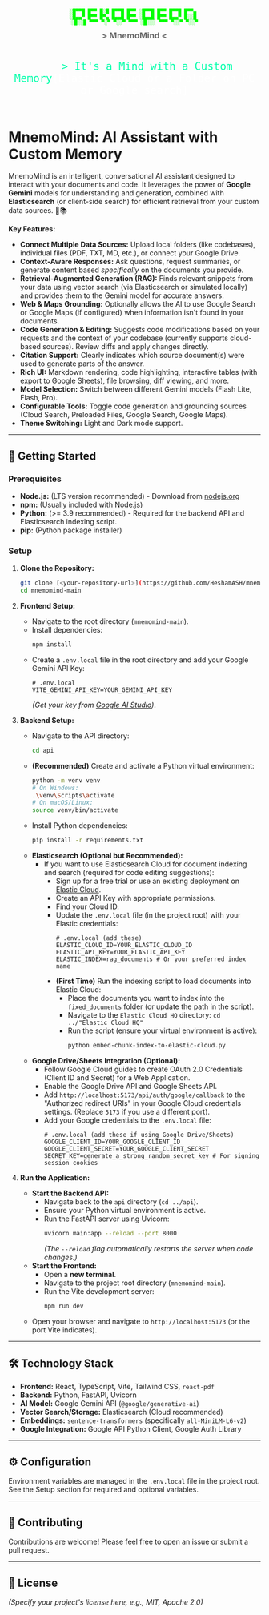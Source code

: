 <div align="center">
  <pre style="font-size: 10px; font-weight: bold; color: #00ff00;">
░█▀▀█ █▀▀ █░█ █▀▀█ █▀▀ ░█▀▀█ █▀▀ █▀▀█ █▀▀▄ 
░█▄▄▀ █▀▀ █▀▄ █▄▄█ █▀▀ ░█▄▄█ █▀▀ █▄▄▀ █░░█ 
░█░░█ ▀▀▀ ▀░▀ ▀░░▀ ▀▀▀ ░█░░░ ▀▀▀ ▀░░▀ ▀░░▀
  </pre>
  <h3 style="color: #6a6a6a; margin-top: -10px;">> MnemoMind <</h3>
</div>
<div align="center">
  <code style="color: #00ffaa; font-size: 1.5em; display: block;">
    > It's a Mind with a Custom Memory<span style="color: #ffffff;">[Elastic Cloud or a Folder on PC or Google search]</span>
  </code>
</div>


# MnemoMind: AI Assistant with Custom Memory

MnemoMind is an intelligent, conversational AI assistant designed to interact with your documents and code. It leverages the power of **Google Gemini** models for understanding and generation, combined with **Elasticsearch** (or client-side search) for efficient retrieval from your custom data sources. 🧠📚

**Key Features:**

* **Connect Multiple Data Sources:** Upload local folders (like codebases), individual files (PDF, TXT, MD, etc.), or connect your Google Drive.
* **Context-Aware Responses:** Ask questions, request summaries, or generate content based *specifically* on the documents you provide.
* **Retrieval-Augmented Generation (RAG):** Finds relevant snippets from your data using vector search (via Elasticsearch or simulated locally) and provides them to the Gemini model for accurate answers.
* **Web & Maps Grounding:** Optionally allows the AI to use Google Search or Google Maps (if configured) when information isn't found in your documents.
* **Code Generation & Editing:** Suggests code modifications based on your requests and the context of your codebase (currently supports cloud-based sources). Review diffs and apply changes directly.
* **Citation Support:** Clearly indicates which source document(s) were used to generate parts of the answer.
* **Rich UI:** Markdown rendering, code highlighting, interactive tables (with export to Google Sheets), file browsing, diff viewing, and more.
* **Model Selection:** Switch between different Gemini models (Flash Lite, Flash, Pro).
* **Configurable Tools:** Toggle code generation and grounding sources (Cloud Search, Preloaded Files, Google Search, Google Maps).
* **Theme Switching:** Light and Dark mode support.

---

## 🚀 Getting Started

### Prerequisites

* **Node.js:** (LTS version recommended) - Download from [nodejs.org](https://nodejs.org/)
* **npm:** (Usually included with Node.js)
* **Python:** (>= 3.9 recommended) - Required for the backend API and Elasticsearch indexing script.
* **pip:** (Python package installer)

### Setup

1.  **Clone the Repository:**
    ```bash
    git clone [<your-repository-url>](https://github.com/HeshamASH/mnemomind)
    cd mnemomind-main
    ```

2.  **Frontend Setup:**
    * Navigate to the root directory (`mnemomind-main`).
    * Install dependencies:
        ```bash
        npm install
        ```
    * Create a `.env.local` file in the root directory and add your Google Gemini API Key:
        ```dotenv
        # .env.local
        VITE_GEMINI_API_KEY=YOUR_GEMINI_API_KEY
        ```
        *(Get your key from [Google AI Studio](https://ai.google.dev/))*.

3.  **Backend Setup:**
    * Navigate to the API directory:
        ```bash
        cd api
        ```
    * **(Recommended)** Create and activate a Python virtual environment:
        ```bash
        python -m venv venv
        # On Windows:
        .\venv\Scripts\activate
        # On macOS/Linux:
        source venv/bin/activate
        ```
    * Install Python dependencies:
        ```bash
        pip install -r requirements.txt
        ```
    * **Elasticsearch (Optional but Recommended):**
        * If you want to use Elasticsearch Cloud for document indexing and search (required for code editing suggestions):
            * Sign up for a free trial or use an existing deployment on [Elastic Cloud](https://cloud.elastic.co/).
            * Create an API Key with appropriate permissions.
            * Find your Cloud ID.
            * Update the `.env.local` file (in the project root) with your Elastic credentials:
                ```dotenv
                # .env.local (add these)
                ELASTIC_CLOUD_ID=YOUR_ELASTIC_CLOUD_ID
                ELASTIC_API_KEY=YOUR_ELASTIC_API_KEY
                ELASTIC_INDEX=rag_documents # Or your preferred index name
                ```
            * **(First Time)** Run the indexing script to load documents into Elastic Cloud:
                * Place the documents you want to index into the `fixed_documents` folder (or update the path in the script).
                * Navigate to the `Elastic Cloud HQ` directory: `cd ../"Elastic Cloud HQ"`
                * Run the script (ensure your virtual environment is active):
                    ```bash
                    python embed-chunk-index-to-elastic-cloud.py
                    ```
    * **Google Drive/Sheets Integration (Optional):**
        * Follow Google Cloud guides to create OAuth 2.0 Credentials (Client ID and Secret) for a Web Application.
        * Enable the Google Drive API and Google Sheets API.
        * Add `http://localhost:5173/api/auth/google/callback` to the "Authorized redirect URIs" in your Google Cloud credentials settings. (Replace `5173` if you use a different port).
        * Add your Google credentials to the `.env.local` file:
            ```dotenv
            # .env.local (add these if using Google Drive/Sheets)
            GOOGLE_CLIENT_ID=YOUR_GOOGLE_CLIENT_ID
            GOOGLE_CLIENT_SECRET=YOUR_GOOGLE_CLIENT_SECRET
            SECRET_KEY=generate_a_strong_random_secret_key # For signing session cookies
            ```

4.  **Run the Application:**
    * **Start the Backend API:**
        * Navigate back to the `api` directory (`cd ../api`).
        * Ensure your Python virtual environment is active.
        * Run the FastAPI server using Uvicorn:
            ```bash
            uvicorn main:app --reload --port 8000
            ```
            *(The `--reload` flag automatically restarts the server when code changes.)*
    * **Start the Frontend:**
        * Open a **new terminal**.
        * Navigate to the project root directory (`mnemomind-main`).
        * Run the Vite development server:
            ```bash
            npm run dev
            ```
    * Open your browser and navigate to `http://localhost:5173` (or the port Vite indicates).

---

## 🛠️ Technology Stack

* **Frontend:** React, TypeScript, Vite, Tailwind CSS, `react-pdf`
* **Backend:** Python, FastAPI, Uvicorn
* **AI Model:** Google Gemini API (`@google/generative-ai`)
* **Vector Search/Storage:** Elasticsearch (Cloud recommended)
* **Embeddings:** `sentence-transformers` (specifically `all-MiniLM-L6-v2`)
* **Google Integration:** Google API Python Client, Google Auth Library

---

## ⚙️ Configuration

Environment variables are managed in the `.env.local` file in the project root. See the Setup section for required and optional variables.

---

## 🤝 Contributing

Contributions are welcome! Please feel free to open an issue or submit a pull request.

---

## 📜 License

*(Specify your project's license here, e.g., MIT, Apache 2.0)*
